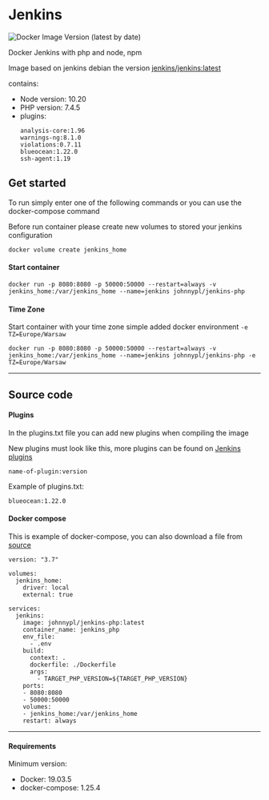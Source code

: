 # Jenkins
![Docker Image Version (latest by date)](https://img.shields.io/docker/v/johnnypl/jenkins-php)

Docker Jenkins with php and node, npm

Image based on jenkins debian the version [jenkins/jenkins:latest](https://hub.docker.com/r/jenkins/jenkins) 

contains: 
- Node version: 10.20
- PHP version: 7.4.5
- plugins: 
    ```shell script
    analysis-core:1.96
    warnings-ng:8.1.0
    violations:0.7.11
    blueocean:1.22.0
    ssh-agent:1.19
    ```


## Get started
To run simply enter one of the following commands or you can use the docker-compose command

Before run container please create new volumes to stored your jenkins configuration
```shell script
docker volume create jenkins_home
```

#### Start container  
```shell script
docker run -p 8080:8080 -p 50000:50000 --restart=always -v jenkins_home:/var/jenkins_home --name=jenkins johnnypl/jenkins-php 
```

#### Time Zone

Start container with your time zone simple added docker environment ``` -e TZ=Europe/Warsaw ```
```shell script
docker run -p 8080:8080 -p 50000:50000 --restart=always -v jenkins_home:/var/jenkins_home --name=jenkins johnnypl/jenkins-php -e TZ=Europe/Warsaw
``` 

<hr>

## Source code 

#### Plugins
In the plugins.txt file you can add new plugins when compiling the image

New plugins must look like this, more plugins can be found on [Jenkins plugins](https://plugins.jenkins.io/)
```shell script
name-of-plugin:version
```
Example of plugins.txt:
```shell script
blueocean:1.22.0
```

#### Docker compose
This is example of docker-compose, you can also download a file from [source](https://github.com/JanoPL/JenkinsDocker/blob/master/docker-compose.yml)

```shell script
version: "3.7"

volumes:
  jenkins_home:
    driver: local
    external: true

services:
  jenkins:
    image: johnnypl/jenkins-php:latest
    container_name: jenkins_php
    env_file:
      - .env
    build: 
      context: .
      dockerfile: ./Dockerfile
      args:
        - TARGET_PHP_VERSION=${TARGET_PHP_VERSION}
    ports:
    - 8080:8080
    - 50000:50000
    volumes:
    - jenkins_home:/var/jenkins_home
    restart: always
```

<hr> 

#### Requirements
 
Minimum version:
- Docker: 19.03.5
- docker-compose: 1.25.4
